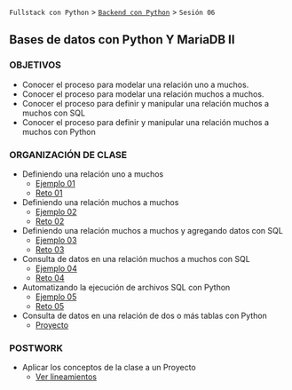 `Fullstack con Python` > [`Backend con Python`](../Readme.md) > `Sesión 06`
## Bases de datos con Python Y MariaDB II

### OBJETIVOS
 - Conocer el proceso para modelar una relación uno a muchos.
 - Conocer el proceso para modelar una relación muchos a muchos.
 - Conocer el proceso para definir y manipular una relación muchos a muchos con SQL
 - Conocer el proceso para definir y manipular una relación muchos a muchos con Python

### ORGANIZACIÓN DE CLASE

 - Definiendo una relación uno a muchos
   - [Ejemplo 01](Ejemplo-01)
   - [Reto 01](Reto-01)
 - Definiendo una relación muchos a muchos
   - [Ejemplo 02](Ejemplo-02)
   - [Reto 02](Reto-02)
 - Definiendo una relación muchos a muchos y agregando datos con SQL
   - [Ejemplo 03](Ejemplo-03)
   - [Reto 03](Reto-03)
 - Consulta de datos en una relación muchos a muchos con SQL
   - [Ejemplo 04](Ejemplo-04)
   - [Reto 04](Reto-04)
 - Automatizando la ejecución de archivos SQL con Python
   - [Ejemplo 05](Ejemplo-05)
   - [Reto 05](Reto-05)
 - Consulta de datos en una relación de dos o más tablas con Python
   - [Proyecto](Proyecto)

### POSTWORK
 - Aplicar los conceptos de la clase a un Proyecto
   - [Ver lineamientos](Postwork)

